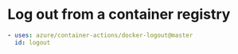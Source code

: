 # Log out from a container registry

```yaml
- uses: azure/container-actions/docker-logout@master
  id: logout
```
